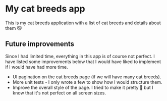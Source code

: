 # My cat breeds app

This is my cat breeds application with a list of cat breeds and details about them 😼

## Future improvements

Since I had limited time, everything in this app is of course not perfect. I have listed some improvements below that I would have liked to implement if I would have had more time.

- UI pagination on the cat breeds page (if we will have many cat breeds).
- More unit tests - I only wrote a few to show how I would structure them.
- Improve the overall style of the page. I tried to make it pretty 💅 but I know that it's not perfect on all screen sizes.
